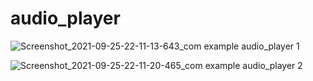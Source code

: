 # audio_player

![Screenshot_2021-09-25-22-11-13-643_com example audio_player 1](https://user-images.githubusercontent.com/26245770/134784849-cde91091-d71f-4ce4-a35c-61fe5b006edb.jpg)

![Screenshot_2021-09-25-22-11-20-465_com example audio_player 2](https://user-images.githubusercontent.com/26245770/134784841-4abddc67-74f8-4826-bfbb-1ab45e28a53c.jpg)
